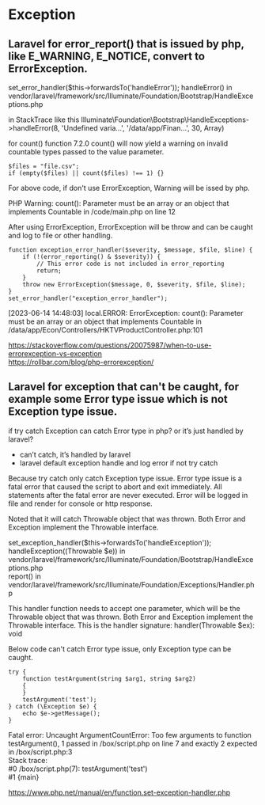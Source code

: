 # Exception

## Laravel for error_report() that is issued by php, like E_WARNING, E_NOTICE, convert to ErrorException.

set_error_handler($this->forwardsTo('handleError'));
handleError() in vendor/laravel/framework/src/Illuminate/Foundation/Bootstrap/HandleExceptions.php

in StackTrace like this
Illuminate\\Foundation\\Bootstrap\\HandleExceptions->handleError(8, 'Undefined varia...', '/data/app/Finan...', 30, Array)


for count() function
7.2.0	count() will now yield a warning on invalid countable types passed to the value parameter.

	$files = "file.csv";
	if (empty($files) || count($files) !== 1) {}

For above code, if don't use ErrorException, Warning will be issed by php.

PHP Warning:  count(): Parameter must be an array or an object that implements Countable in /code/main.php on line 12

After using ErrorException, ErrorException will be throw and can be caught and log to file or other handling.

	function exception_error_handler($severity, $message, $file, $line) {
	    if (!(error_reporting() & $severity)) {
	        // This error code is not included in error_reporting
	        return;
	    }
	    throw new ErrorException($message, 0, $severity, $file, $line);
	}
	set_error_handler("exception_error_handler");

[2023-06-14 14:48:03] local.ERROR: ErrorException: count(): Parameter must be an array or an object that implements Countable in /data/app/Econ/Controllers/HKTVProductController.php:101

https://stackoverflow.com/questions/20075987/when-to-use-errorexception-vs-exception  
https://rollbar.com/blog/php-errorexception/

## Laravel for exception that can't be caught, for example some Error type issue which is not Exception type issue. 

if try catch Exception can catch Error type in php? or it’s just handled by laravel?
- can’t catch, it’s handled by laravel
- laravel default exception handle and log error if not try catch

Because try catch only catch Exception type issue.
Error type issue is a fatal error that caused the script to abort and exit immediately. All statements after the fatal error are never executed.
Error will be logged in file and render for console or http response. 

Noted that it will catch Throwable object that was thrown. Both Error and Exception implement the Throwable interface. 

set_exception_handler($this->forwardsTo('handleException'));
handleException((Throwable $e)) in vendor/laravel/framework/src/Illuminate/Foundation/Bootstrap/HandleExceptions.php  
report() in vendor/laravel/framework/src/Illuminate/Foundation/Exceptions/Handler.php  

This handler function needs to accept one parameter, which will be the Throwable object that was thrown. Both Error and Exception implement the Throwable interface. This is the handler signature:
handler(Throwable $ex): void

Below code can't catch Error type issue, only Exception type can be caught.

	try {
		function testArgument(string $arg1, string $arg2)
		{
		}
		testArgument('test');
	} catch (\Exception $e) {
		echo $e->getMessage();
	}
 
Fatal error: Uncaught ArgumentCountError: Too few arguments to function testArgument(), 1 passed in /box/script.php on line 7 and exactly 2 expected in /box/script.php:3  
Stack trace:  
#0 /box/script.php(7): testArgument('test')  
#1 {main}  

https://www.php.net/manual/en/function.set-exception-handler.php
